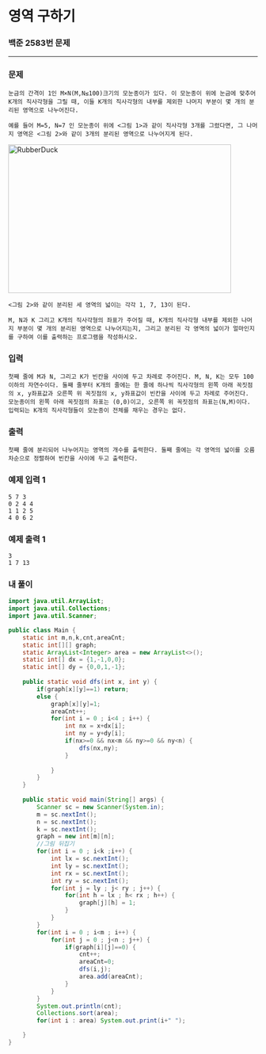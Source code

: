 # 영역 구하기

### 백준 2583번 문제

------------

### 문제

	눈금의 간격이 1인 M×N(M,N≤100)크기의 모눈종이가 있다. 이 모눈종이 위에 눈금에 맞추어 K개의 직사각형을 그릴 때, 이들 K개의 직사각형의 내부를 제외한 나머지 부분이 몇 개의 분리된 영역으로 나누어진다.

	예를 들어 M=5, N=7 인 모눈종이 위에 <그림 1>과 같이 직사각형 3개를 그렸다면, 그 나머지 영역은 <그림 2>와 같이 3개의 분리된 영역으로 나누어지게 된다.

<img src="https://www.acmicpc.net/upload/images/zzJD2aQyF5Rm4IlOt.png" width="450px" height="300px" title="px(픽셀) 크기 설정" alt="RubberDuck"></img><br/>

	<그림 2>와 같이 분리된 세 영역의 넓이는 각각 1, 7, 13이 된다.

	M, N과 K 그리고 K개의 직사각형의 좌표가 주어질 때, K개의 직사각형 내부를 제외한 나머지 부분이 몇 개의 분리된 영역으로 나누어지는지, 그리고 분리된 각 영역의 넓이가 얼마인지를 구하여 이를 출력하는 프로그램을 작성하시오.

### 입력

	첫째 줄에 M과 N, 그리고 K가 빈칸을 사이에 두고 차례로 주어진다. M, N, K는 모두 100 이하의 자연수이다. 둘째 줄부터 K개의 줄에는 한 줄에 하나씩 직사각형의 왼쪽 아래 꼭짓점의 x, y좌표값과 오른쪽 위 꼭짓점의 x, y좌표값이 빈칸을 사이에 두고 차례로 주어진다. 모눈종이의 왼쪽 아래 꼭짓점의 좌표는 (0,0)이고, 오른쪽 위 꼭짓점의 좌표는(N,M)이다. 입력되는 K개의 직사각형들이 모눈종이 전체를 채우는 경우는 없다.

### 출력

	첫째 줄에 분리되어 나누어지는 영역의 개수를 출력한다. 둘째 줄에는 각 영역의 넓이를 오름차순으로 정렬하여 빈칸을 사이에 두고 출력한다.

### 예제 입력 1 

	5 7 3
	0 2 4 4
	1 1 2 5
	4 0 6 2

### 예제 출력 1 

	3
	1 7 13

### 내 풀이

```java
import java.util.ArrayList;
import java.util.Collections;
import java.util.Scanner;

public class Main {
	static int m,n,k,cnt,areaCnt;
	static int[][] graph;
	static ArrayList<Integer> area = new ArrayList<>();
	static int[] dx = {1,-1,0,0};	
	static int[] dy = {0,0,1,-1};	
	
	public static void dfs(int x, int y) {
		if(graph[x][y]==1) return;
		else {
			graph[x][y]=1;
			areaCnt++;
			for(int i = 0 ; i<4 ; i++) {
				int nx = x+dx[i];
				int ny = y+dy[i];
				if(nx>=0 && nx<m && ny>=0 && ny<n) {
					dfs(nx,ny);
				}
				
			}
		}
	}
	
    public static void main(String[] args) {
    	Scanner sc = new Scanner(System.in);
    	m = sc.nextInt();
    	n = sc.nextInt();
    	k = sc.nextInt();
    	graph = new int[m][n];
    	//그림 뒤집기
    	for(int i = 0 ; i<k ;i++) {
    		int lx = sc.nextInt();
    		int ly = sc.nextInt();
    		int rx = sc.nextInt();
    		int ry = sc.nextInt();
    		for(int j = ly ; j< ry ; j++) {
    			for(int h = lx ; h< rx ; h++) {
        			graph[j][h] = 1;
        		}
    		}
    	}
    	for(int i = 0 ; i<m ; i++) {
        	for(int j = 0 ; j<n ; j++) {
        		if(graph[i][j]==0) {
        			cnt++;
        			areaCnt=0;
        			dfs(i,j);
        			area.add(areaCnt);
        		}
        	}
    	}
    	System.out.println(cnt);
    	Collections.sort(area);
    	for(int i : area) System.out.print(i+" ");

    }
}
```